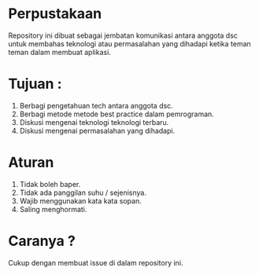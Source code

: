 # Perpustakaan

Repository ini dibuat sebagai jembatan komunikasi antara anggota dsc untuk membahas teknologi atau permasalahan yang
dihadapi ketika teman teman dalam membuat aplikasi. 


# Tujuan :

1. Berbagi pengetahuan tech antara anggota dsc.
2. Berbagi metode metode best practice dalam pemrograman.
3. Diskusi mengenai teknologi teknologi terbaru.
4. Diskusi mengenai permasalahan yang dihadapi.

# Aturan 

1. Tidak boleh baper.
2. Tidak ada panggilan suhu / sejenisnya.
3. Wajib menggunakan kata kata sopan.
4. Saling menghormati.

# Caranya ?

Cukup dengan membuat issue di dalam repository ini.
